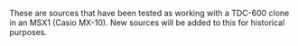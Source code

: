 These are sources that have been tested as working with a TDC-600 clone in an MSX1 (Casio MX-10).  New sources will be added to this for historical purposes.
